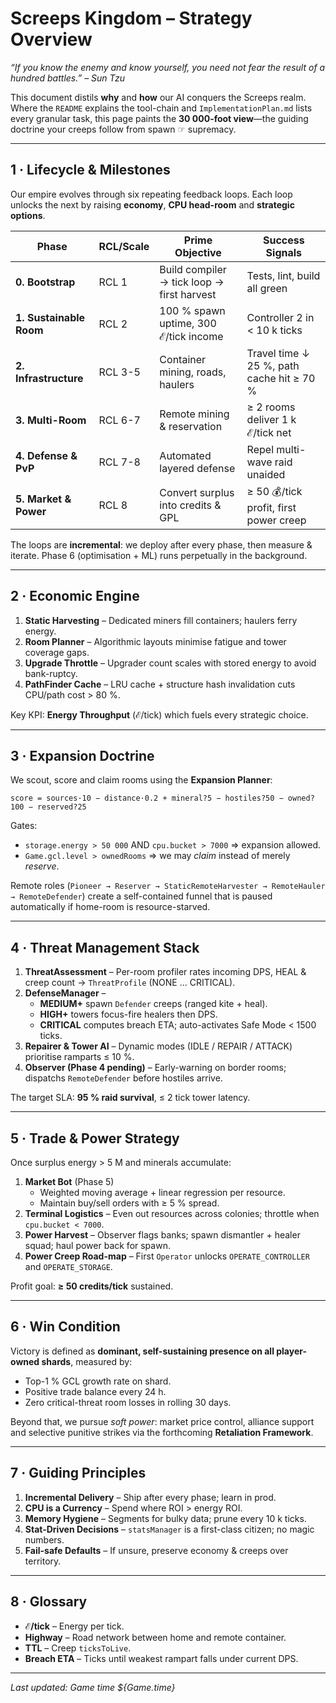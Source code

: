 # Screeps Kingdom – Strategy Overview

_“If you know the enemy and know yourself, you need not fear the result of a hundred battles.” – Sun Tzu_

This document distils **why** and **how** our AI conquers the Screeps realm.  Where the `README` explains the tool-chain and `ImplementationPlan.md` lists every granular task, this page paints the **30 000-foot view**—the guiding doctrine your creeps follow from spawn ☞ supremacy.

---

## 1 · Lifecycle & Milestones

Our empire evolves through six repeating feedback loops.  Each loop unlocks the next by raising **economy**, **CPU head-room** and **strategic options**.

| Phase | RCL/Scale | Prime Objective | Success Signals |
|-------|-----------|-----------------|-----------------|
| **0. Bootstrap** | RCL 1 | Build compiler → tick loop → first harvest | Tests, lint, build all green |
| **1. Sustainable Room** | RCL 2 | 100 % spawn uptime, 300 ℰ/tick income | Controller 2 in < 10 k ticks |
| **2. Infrastructure** | RCL 3-5 | Container mining, roads, haulers | Travel time ↓ 25 %, path cache hit ≥ 70 % |
| **3. Multi-Room** | RCL 6-7 | Remote mining & reservation | ≥ 2 rooms deliver 1 k ℰ/tick net |
| **4. Defense & PvP** | RCL 7-8 | Automated layered defense | Repel multi-wave raid unaided |
| **5. Market & Power** | RCL 8 | Convert surplus into credits & GPL | ≥ 50 💰/tick profit, first power creep |

The loops are **incremental**: we deploy after every phase, then measure & iterate.  Phase 6 (optimisation + ML) runs perpetually in the background.

---

## 2 · Economic Engine

1. **Static Harvesting** – Dedicated miners fill containers; haulers ferry energy.
2. **Room Planner** – Algorithmic layouts minimise fatigue and tower coverage gaps.
3. **Upgrade Throttle** – Upgrader count scales with stored energy to avoid bank-ruptcy.
4. **PathFinder Cache** – LRU cache + structure hash invalidation cuts CPU/path cost  > 80 %.

Key KPI: **Energy Throughput** (ℰ/tick) which fuels every strategic choice.

---

## 3 · Expansion Doctrine

We scout, score and claim rooms using the **Expansion Planner**:

```
score = sources·10 − distance·0.2 + mineral?5 − hostiles?50 − owned?100 − reserved?25
```

Gates:
* `storage.energy > 50 000`  AND  `cpu.bucket > 7000`  ⇒ expansion allowed.
* `Game.gcl.level > ownedRooms` ⇒ we may _claim_ instead of merely _reserve_.

Remote roles (`Pioneer → Reserver → StaticRemoteHarvester → RemoteHauler → RemoteDefender`) create a self-contained funnel that is paused automatically if home-room is resource-starved.

---

## 4 · Threat Management Stack

1. **ThreatAssessment** – Per-room profiler rates incoming DPS, HEAL & creep count → `ThreatProfile` (NONE … CRITICAL).
2. **DefenseManager** –
   * **MEDIUM+** spawn `Defender` creeps (ranged kite + heal).
   * **HIGH+** towers focus-fire healers then DPS.
   * **CRITICAL** computes breach ETA; auto-activates Safe Mode < 1500 ticks.
3. **Repairer & Tower AI** – Dynamic modes (IDLE / REPAIR / ATTACK) prioritise ramparts ≤ 10 %.
4. **Observer (Phase 4 pending)** – Early-warning on border rooms; dispatchs `RemoteDefender` before hostiles arrive.

The target SLA: **95 % raid survival**, ≤ 2 tick tower latency.

---

## 5 · Trade & Power Strategy

Once surplus energy > 5 M and minerals accumulate:

1. **Market Bot** (Phase 5)
   * Weighted moving average + linear regression per resource.
   * Maintain buy/sell orders with ≥ 5 % spread.
2. **Terminal Logistics** – Even out resources across colonies; throttle when `cpu.bucket < 7000`.
3. **Power Harvest** – Observer flags banks; spawn dismantler + healer squad; haul power back for spawn.
4. **Power Creep Road-map** – First `Operator` unlocks `OPERATE_CONTROLLER` and `OPERATE_STORAGE`.

Profit goal: **≥ 50 credits/tick** sustained.

---

## 6 · Win Condition

Victory is defined as **dominant, self-sustaining presence on all player-owned shards**, measured by:

* Top-1 % GCL growth rate on shard.
* Positive trade balance every 24 h.
* Zero critical-threat room losses in rolling 30 days.

Beyond that, we pursue _soft power_: market price control, alliance support and selective punitive strikes via the forthcoming **Retaliation Framework**.

---

## 7 · Guiding Principles

1. **Incremental Delivery** – Ship after every phase; learn in prod.
2. **CPU is a Currency** – Spend where ROI > energy ROI.
3. **Memory Hygiene** – Segments for bulky data; prune every 10 k ticks.
4. **Stat-Driven Decisions** – `statsManager` is a first-class citizen; no magic numbers.
5. **Fail-safe Defaults** – If unsure, preserve economy & creeps over territory.

---

## 8 · Glossary

* **ℰ/tick** – Energy per tick.
* **Highway** – Road network between home and remote container.
* **TTL** – Creep `ticksToLive`.
* **Breach ETA** – Ticks until weakest rampart falls under current DPS.

---

_Last updated: Game time ${Game.time}_ 